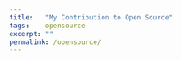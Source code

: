 ```yaml
---
title:   "My Contribution to Open Source"
tags:    opensource
excerpt: ""
permalink: /opensource/
---
```


